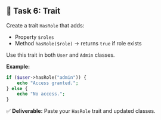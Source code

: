 ## 🧩 Task 6: Trait

Create a trait `HasRole` that adds:
- Property `$roles`  
- Method `hasRole($role)` → returns `true` if role exists  

Use this trait in both `User` and `Admin` classes.

**Example:**
```php
if ($user->hasRole("admin")) {
    echo "Access granted.";
} else {
    echo "No access.";
}
```

✅ **Deliverable:** Paste your `HasRole` trait and updated classes.
